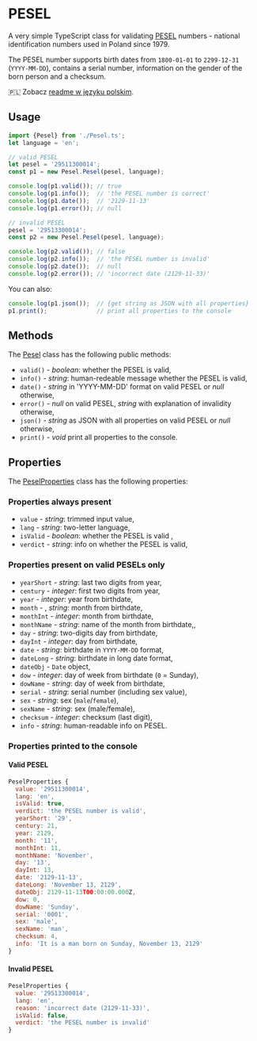 # PESEL

A very simple TypeScript class for validating [PESEL](https://en.wikipedia.org/wiki/PESEL) numbers - national identification numbers used in Poland since 1979.

The PESEL number supports birth dates from `1800-01-01` to `2299-12-31` (`YYYY-MM-DD`), contains a serial number, information on the gender of the born person and a checksum.

🇵🇱 Zobacz [readme w języku polskim](README_pl.md).

## Usage

```typescript
import {Pesel} from './Pesel.ts';
let language = 'en';

// valid PESEL
let pesel = '29511300014';
const p1 = new Pesel.Pesel(pesel, language);

console.log(p1.valid()); // true
console.log(p1.info());  // 'the PESEL number is correct'
console.log(p1.date());  // '2129-11-13'
console.log(p1.error()); // null

// invalid PESEL
pesel = '29513300014';
const p2 = new Pesel.Pesel(pesel, language);

console.log(p2.valid()); // false
console.log(p2.info());  // 'the PESEL number is invalid'
console.log(p2.date());  // null
console.log(p2.error()); // 'incorrect date (2129-11-33)'
```

You can also:

```typescript
console.log(p1.json());  // {get string as JSON with all properties}
p1.print();              // print all properties to the console
```

## Methods

The [Pesel](./bin/Pesel.ts) class has the following public methods:

- `valid()` - _boolean_: whether the PESEL is valid,
- `info()` - _string_: human-redeable message whether the PESEL is valid,
- `date()` - _string_ in 'YYYY-MM-DD' format on valid PESEL or _null_ otherwise,
- `error()` - _null_ on valid PESEL, _string_ with explanation of invalidity otherwise,
- `json()` - _string_ as JSON with all properties on valid PESEL or _null_ otherwise,
- `print()` - _void_ print all properties to the console.

## Properties

The [PeselProperties](./bin/Pesel.ts) class has the following properties:

### Properties always present

- `value` - _string_: trimmed input value,
- `lang` - _string_: two-letter language,
- `isValid` - _boolean_: whether the PESEL is valid ,
- `verdict` - _string_: info on whether the PESEL is valid,

### Properties present on valid PESELs only

- `yearShort` - _string_: last two digits from year,
- `century` - _integer_: first two digits from year,
- `year` - _integer_: year from birthdate,
- `month` - , _string_: month from birthdate,
- `monthInt` - _integer_: month from birthdate,
- `monthName` - _string_: name of the month from birthdate,,
- `day` - _string_: two-digits day from birthdate,
- `dayInt` - _integer_: day from birthdate,
- `date` - _string_: birthdate in `YYYY-MM-DD` format,
- `dateLong` - _string_: birthdate in long date format,
- `dateObj` - `Date` object,
- `dow` - _integer_: day of week from birthdate (`0` = Sunday),
- `dowName` - _string_: day of week from birthdate,
- `serial` - _string_: serial number (including sex value),
- `sex` - _string_: sex (`male`/`female`),
- `sexName` - _string_: sex (male/female),
- `checksum` - _integer_: checksum (last digit),
- `info` - _string_: human-readable info on PESEL.

### Properties printed to the console

#### Valid PESEL

```javascript
PeselProperties {
  value: '29511300014',
  lang: 'en',
  isValid: true,
  verdict: 'the PESEL number is valid',
  yearShort: '29',
  century: 21,
  year: 2129,
  month: '11',
  monthInt: 11,
  monthName: 'November',
  day: '13',
  dayInt: 13,
  date: '2129-11-13',
  dateLong: 'November 13, 2129',
  dateObj: 2129-11-13T00:00:00.000Z,
  dow: 0,
  dowName: 'Sunday',
  serial: '0001',
  sex: 'male',
  sexName: 'man',
  checksum: 4,
  info: 'It is a man born on Sunday, November 13, 2129'
}
```

#### Invalid PESEL

```javascript
PeselProperties {
  value: '29513300014',
  lang: 'en',
  reason: 'incorrect date (2129-11-33)',
  isValid: false,
  verdict: 'the PESEL number is invalid'
}
```
